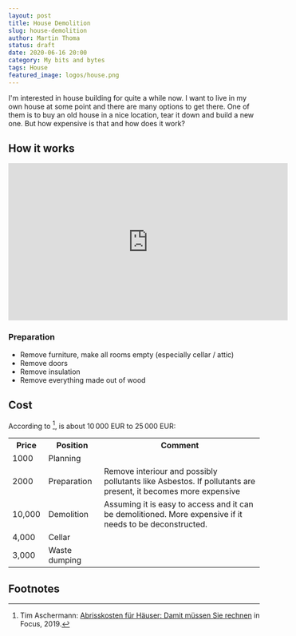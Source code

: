 ```yaml
---
layout: post
title: House Demolition
slug: house-demolition
author: Martin Thoma
status: draft
date: 2020-06-16 20:00
category: My bits and bytes
tags: House
featured_image: logos/house.png
---
```

I'm interested in house building for quite a while now. I want to live in my
own house at some point and there are many options to get there. One of them
is to buy an old house in a nice location, tear it down and build a new one.
But how expensive is that and how does it work?

## How it works

<iframe width="560" height="315" src="https://www.youtube-nocookie.com/embed/SzobjDoH_BE" frameborder="0" allow="accelerometer; autoplay; encrypted-media; gyroscope; picture-in-picture" allowfullscreen></iframe>

### Preparation

* Remove furniture, make all rooms empty (especially cellar / attic)
* Remove doors
* Remove insulation
* Remove everything made out of wood

## Cost

According to [^1], is about 10&thinsp;000&nbsp;EUR to 25&thinsp;000&nbsp;EUR:

<table>
    <tr>
        <th>Price</th>
        <th>Position</th>
        <th>Comment</th>
    </tr>
    <tr>
        <td>1000</td>
        <td>Planning</td>
        <td></td>
    </tr>
    <tr>
        <td>2000</td>
        <td>Preparation</td>
        <td>Remove interiour and possibly pollutants like&nbsp;Asbestos. If pollutants are present, it becomes more expensive</td>
    </tr>
    <tr>
        <td>10,000</td>
        <td>Demolition</td>
        <td>Assuming it is easy to access and it can be demolitioned. More expensive if it needs to be deconstructed.</td>
    </tr>
    <tr>
        <td>4,000</td>
        <td>Cellar</td>
        <td></td>
    </tr>
    <tr>
        <td>3,000</td>
        <td>Waste dumping</td>
        <td></td>
    </tr>
</table>

## Footnotes

[^1]: Tim Aschermann: [Abrisskosten für Häuser: Damit müssen Sie rechnen](https://praxistipps.focus.de/abrisskosten-fuer-ein-haus-damit-muessen-sie-rechnen_102232) in Focus, 2019.
